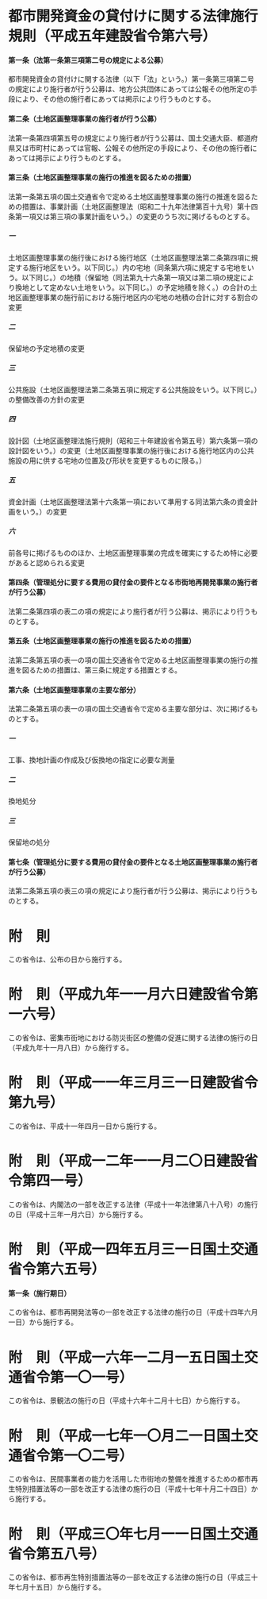 # 都市開発資金の貸付けに関する法律施行規則（平成五年建設省令第六号）
#### 第一条（法第一条第三項第二号の規定による公募）
都市開発資金の貸付けに関する法律（以下「法」という。）第一条第三項第二号の規定により施行者が行う公募は、地方公共団体にあっては公報その他所定の手段により、その他の施行者にあっては掲示により行うものとする。
#### 第二条（土地区画整理事業の施行者が行う公募）
法第一条第四項第五号の規定により施行者が行う公募は、国土交通大臣、都道府県又は市町村にあっては官報、公報その他所定の手段により、その他の施行者にあっては掲示により行うものとする。
#### 第三条（土地区画整理事業の施行の推進を図るための措置）
法第一条第五項の国土交通省令で定める土地区画整理事業の施行の推進を図るための措置は、事業計画（土地区画整理法（昭和二十九年法律第百十九号）第十四条第一項又は第三項の事業計画をいう。）の変更のうち次に掲げるものとする。
##### 一
土地区画整理事業の施行後における施行地区（土地区画整理法第二条第四項に規定する施行地区をいう。以下同じ。）内の宅地（同条第六項に規定する宅地をいう。以下同じ。）の地積（保留地（同法第九十六条第一項又は第二項の規定により換地として定めない土地をいう。以下同じ。）の予定地積を除く。）の合計の土地区画整理事業の施行前における施行地区内の宅地の地積の合計に対する割合の変更
##### 二
保留地の予定地積の変更
##### 三
公共施設（土地区画整理法第二条第五項に規定する公共施設をいう。以下同じ。）の整備改善の方針の変更
##### 四
設計図（土地区画整理法施行規則（昭和三十年建設省令第五号）第六条第一項の設計図をいう。）の変更（土地区画整理事業の施行後における施行地区内の公共施設の用に供する宅地の位置及び形状を変更するものに限る。）
##### 五
資金計画（土地区画整理法第十六条第一項において準用する同法第六条の資金計画をいう。）の変更
##### 六
前各号に掲げるもののほか、土地区画整理事業の完成を確実にするため特に必要があると認められる変更
#### 第四条（管理処分に要する費用の貸付金の要件となる市街地再開発事業の施行者が行う公募）
法第二条第四項の表二の項の規定により施行者が行う公募は、掲示により行うものとする。
#### 第五条（土地区画整理事業の施行の推進を図るための措置）
法第二条第五項の表一の項の国土交通省令で定める土地区画整理事業の施行の推進を図るための措置は、第三条に規定する措置とする。
#### 第六条（土地区画整理事業の主要な部分）
法第二条第五項の表一の項の国土交通省令で定める主要な部分は、次に掲げるものとする。
##### 一
工事、換地計画の作成及び仮換地の指定に必要な測量
##### 二
換地処分
##### 三
保留地の処分
#### 第七条（管理処分に要する費用の貸付金の要件となる土地区画整理事業の施行者が行う公募）
法第二条第五項の表三の項の規定により施行者が行う公募は、掲示により行うものとする。
# 附　則
この省令は、公布の日から施行する。
# 附　則（平成九年一一月六日建設省令第一六号）
この省令は、密集市街地における防災街区の整備の促進に関する法律の施行の日（平成九年十一月八日）から施行する。
# 附　則（平成一一年三月三一日建設省令第九号）
この省令は、平成十一年四月一日から施行する。
# 附　則（平成一二年一一月二〇日建設省令第四一号）
この省令は、内閣法の一部を改正する法律（平成十一年法律第八十八号）の施行の日（平成十三年一月六日）から施行する。
# 附　則（平成一四年五月三一日国土交通省令第六五号）
#### 第一条（施行期日）
この省令は、都市再開発法等の一部を改正する法律の施行の日（平成十四年六月一日）から施行する。
# 附　則（平成一六年一二月一五日国土交通省令第一〇一号）
この省令は、景観法の施行の日（平成十六年十二月十七日）から施行する。
# 附　則（平成一七年一〇月二一日国土交通省令第一〇二号）
この省令は、民間事業者の能力を活用した市街地の整備を推進するための都市再生特別措置法等の一部を改正する法律の施行の日（平成十七年十月二十四日）から施行する。
# 附　則（平成三〇年七月一一日国土交通省令第五八号）
この省令は、都市再生特別措置法等の一部を改正する法律の施行の日（平成三十年七月十五日）から施行する。
